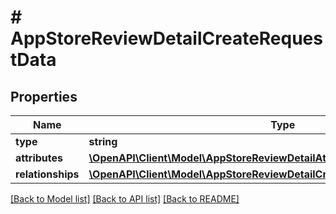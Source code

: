 # # AppStoreReviewDetailCreateRequestData

## Properties

Name | Type | Description | Notes
------------ | ------------- | ------------- | -------------
**type** | **string** |  | 
**attributes** | [**\OpenAPI\Client\Model\AppStoreReviewDetailAttributes**](AppStoreReviewDetailAttributes.md) |  | [optional] 
**relationships** | [**\OpenAPI\Client\Model\AppStoreReviewDetailCreateRequestDataRelationships**](AppStoreReviewDetailCreateRequestDataRelationships.md) |  | 

[[Back to Model list]](../../README.md#documentation-for-models) [[Back to API list]](../../README.md#documentation-for-api-endpoints) [[Back to README]](../../README.md)



